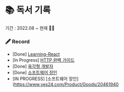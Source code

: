 # 📚 독서 기록

기간 : 2022.08 ~ 현재 🏃‍♂️

### 🖋 Record

-  [Done] [Learning-React](https://www.hanbit.co.kr/store/books/look.php?p_code=B7468885216)
-  [In Progress] [HTTP 완벽 가이드](http://www.yes24.com/Product/Goods/15381085)
-  [Done] [육각형 개발자](https://www.yes24.com/Product/Goods/120215040)
-  [Done] [소프트웨어 장인](https://www.yes24.com/Product/Goods/20461940)
-  [IN PROGRESS] [소프트웨어 장인](https://www.yes24.com/Product/Goods/20461940

